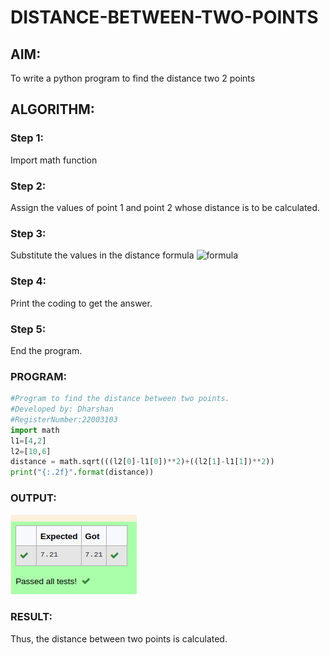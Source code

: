 # DISTANCE-BETWEEN-TWO-POINTS

## AIM:
To write a python program to find the distance two 2 points
## ALGORITHM:
### Step 1: 
Import math function

### Step 2: 
Assign the values of point 1 and point 2 whose distance is to be calculated.

### Step 3: 
Substitute the values in the distance formula  ![formula](/formula.jpg)
### Step 4: 
Print the coding to get the answer.
### Step 5: 
End the program.

### PROGRAM:
```python
#Program to find the distance between two points.
#Developed by: Dharshan
#RegisterNumber:22003103
import math
l1=[4,2]
l2=[10,6]
distance = math.sqrt(((l2[0]-l1[0])**2)+((l2[1]-l1[1])**2))
print("{:.2f}".format(distance))
```
  


### OUTPUT:
![ouput](/twopoint.png)


### RESULT:

Thus, the distance between two points is calculated.
